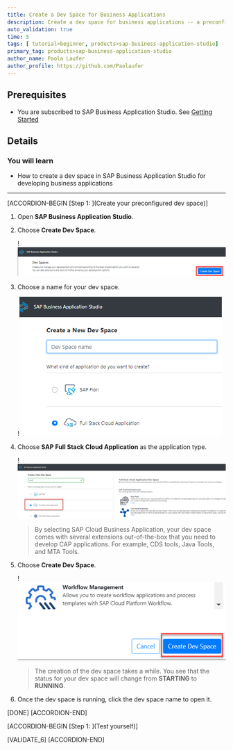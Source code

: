 ```yaml
---
title: Create a Dev Space for Business Applications
description: Create a dev space for business applications -- a preconfigured development environment with the required tools and extensions for a specific scenario.
auto_validation: true
time: 5
tags: [ tutorial>beginner, products>sap-business-application-studio]
primary_tag: products>sap-business-application-studio
author_name: Paola Laufer
author_profile: https://github.com/Paolaufer
---
```



## Prerequisites
 - You are subscribed to SAP Business Application Studio. See [Getting Started](https://help.sap.com/viewer/9d1db9835307451daa8c930fbd9ab264/Cloud/en-US/19611ddbe82f4bf2b493283e0ed602e5.html)

## Details
### You will learn
  - How to create a dev space in SAP Business Application Studio for developing business applications


---
[ACCORDION-BEGIN [Step 1: ](Create your preconfigured dev space)]
1. Open **SAP Business Application Studio**.

2. Choose **Create Dev Space**.

    !![Create DEV Space](step2-newicon-create-dev-space.png)

3. Choose a name for your dev space.

    !![Choose Name](add-name.png)

4. Choose **SAP Full Stack Cloud Application** as the application type.

    !![Choose SAP Cloud](select-devspace.png)

    >By selecting SAP Cloud Business Application, your dev space comes with several extensions out-of-the-box that you need to develop CAP applications. For example, CDS tools, Java Tools, and MTA Tools.

5. Choose **Create Dev Space**.

    !![Create Dev](click-create-button.png)

    >The creation of the dev space takes a while. You see that the status for your dev space will change from **STARTING** to **RUNNING**.

6. Once the dev space is running, click the dev space name to open it.

[DONE]
[ACCORDION-END]

[ACCORDION-BEGIN [Step 1: ](Test yourself)]

[VALIDATE_6]
[ACCORDION-END]
